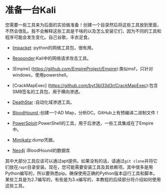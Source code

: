 # 准备一台Kali
您需要一些工具来为后面的实验做准备！创建一个目录然后将这些工具放到里面，不然会很乱。我不会解释这些工具是干啥的以及怎么安装它们，因为不同的工具和程序可能会发生变化。自己谷歌，丰衣足食。

- [Impacket](https://github.com/CoreSecurity/impacket) :python的网络工具包，很有用。

- [Responder](https://github.com/lgandx/Responder):Kali中的网络请求攻击工具。

- [Empire] (https://github.com/EmpireProject/Empire):类似msf，只针对windows，使用powershell。

- [CrackMapExec] (https://github.com/byt3bl33d3r/CrackMapExec):包含SMB签名的工具包，用于横向渗透。
- [DeathStar](https://github.com/byt3bl33d3r/DeathStar) :自动化域渗透工具。

- [BloodHound ](https://github.com/BloodHoundAD/BloodHound):创建一个AD Map，分析DC。GitHub上有预编译二进制文件！

- [PowerSploit](https://github.com/PowerShellMafia/PowerSploit):PowerShell的工具，用于后渗透，一些工具集成在了Empire中。

- [Mimikatz](https://github.com/gentilkiwi/mimikatz):dump凭据。

- [Neo4j](https://neo4j.com/download/) :BloodHound的数据库

其中大部分工具应该可以通过apt提供。如果没有的话，请通过`git clone`并将它们放在`/opt`目录安装。现在，您可能需要安装工具及其依赖项。其中很多是用Python编写的，所以要熟悉pip。确保使用正确的Python版本运行工具和脚本。某些工具是为2.7编写的，有些是为3.x编写的，本教程的后续部分将介绍如何使用这些工具。
